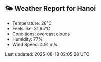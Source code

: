 <!-- WEATHER-START -->
## 🌤 Weather Report for Hanoi

- Temperature: 28°C
- Feels like: 31.65°C
- Conditions: overcast clouds
- Humidity: 77%
- Wind Speed: 4.91 m/s

Last updated: 2025-08-18 02:05:28 UTC
<!-- WEATHER-END -->
